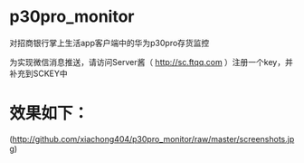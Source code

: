 # p30pro_monitor
对招商银行掌上生活app客户端中的华为p30pro存货监控

为实现微信消息推送，请访问Server酱（ http://sc.ftqq.com ）注册一个key，并补充到SCKEY中

# 效果如下：
(http://github.com/xiachong404/p30pro_monitor/raw/master/screenshots.jpg)
